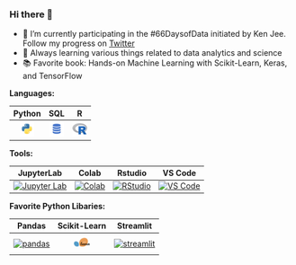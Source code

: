 ### Hi there 👋

- 🔭 I’m currently participating in the #66DaysofData initiated by Ken Jee. Follow my progress on <a href='https://twitter.com/MarkusM99098101'>Twitter</a>
- 🌱 Always learning various things related to data analytics and science  
- :books: Favorite book: Hands-on Machine Learning with Scikit-Learn, Keras, and TensorFlow


**Languages:**  

Python | SQL | R
:---: | :---: | :---:
[<img alt="Python" width="26px" src="https://raw.githubusercontent.com/github/explore/80688e429a7d4ef2fca1e82350fe8e3517d3494d/topics/python/python.png">](https://www.python.org) | <img alt="SQL" width="26px" src="https://raw.githubusercontent.com/github/explore/80688e429a7d4ef2fca1e82350fe8e3517d3494d/topics/sql/sql.png"> | [<img alt="R" width="26px" src="https://raw.githubusercontent.com/github/explore/80688e429a7d4ef2fca1e82350fe8e3517d3494d/topics/r/r.png">](https://www.r-project.org)


**Tools:**

JupyterLab | Colab | Rstudio | VS Code
:---: | :---: | :---: | :---:
[<img alt="Jupyter Lab" width="26px" src="https://miro.medium.com/max/1036/1*FogMIj4gYwp3fTHLZuwavQ.png">](https://jupyter.org) | [<img alt="Colab" width="26px" src="https://colab.research.google.com/img/colab_favicon_256px.png">](https://colab.research.google.com) | [<img alt="RStudio" width="26px" src="https://www.wintotal.de/media/2009/12/RStudio-icon.png">](https://rstudio.com) | [<img alt="VS Code" width="26px" src="https://dashboard.snapcraft.io/site_media/appmedia/2019/05/code_ozwVHSV.png">](https://code.visualstudio.com)


**Favorite Python Libaries:**

Pandas | Scikit-Learn | Streamlit
:---: | :---: | :---:
[<img alt="pandas" width="50px" src="https://camo.githubusercontent.com/5cb734f6fc37f645dc900e35559c60d91cc6b550/68747470733a2f2f6465762e70616e6461732e696f2f7374617469632f696d672f70616e6461732e737667">](https://github.com/pandas-dev/pandas) | [<img alt="scikit-learn" width="30px" src="https://raw.githubusercontent.com/github/explore/80688e429a7d4ef2fca1e82350fe8e3517d3494d/topics/scikit-learn/scikit-learn.png">](https://scikit-learn.org/stable/) | [<img alt="streamlit" width="26px" src="https://assets.website-files.com/5dc3b47ddc6c0c2a1af74ad0/5e0a328bedb754beb8a973f9_logomark_website.png">](https://www.streamlit.io)





<!--
**Markinger7/Markinger7** is a ✨ _special_ ✨ repository because its `README.md` (this file) appears on your GitHub profile.

Here are some ideas to get you started:

- 🔭 I’m currently working on ...
- 🌱 I’m currently learning ...
- 👯 I’m looking to collaborate on ...
- 🤔 I’m looking for help with ...
- 💬 Ask me about ...
- 📫 How to reach me: ...
- 😄 Pronouns: ...
- ⚡ Fun fact: ...
-->
